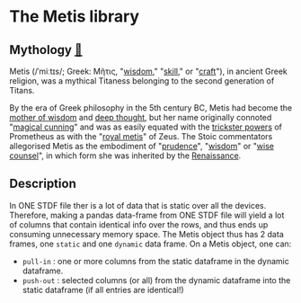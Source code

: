 # The Metis library

## Mythology [🔗](https://en.wikipedia.org/wiki/Metis_(mythology))
Metis (/ˈmiːtɪs/; Greek: Μῆτις, "<ins>wisdom</ins>," "<ins>skill</ins>," or "<ins>craft</ins>"), in ancient Greek religion, was a mythical Titaness belonging to the second generation of Titans.

By the era of Greek philosophy in the 5th century BC, Metis had become the <ins>mother of wisdom</ins> and <ins>deep thought</ins>, but her name originally connoted "<ins>magical cunning</ins>" and was as easily equated with the <ins>trickster powers</ins> of Prometheus as with the "[royal metis](https://en.wikipedia.org/wiki/Metis_(mythology)#cite_note-Brown-1)" of Zeus. The Stoic commentators allegorised Metis as the embodiment of "<ins>prudence</ins>", "<ins>wisdom</ins>" or "<ins>wise counsel</ins>", in which form she was inherited by the [Renaissance](https://en.wikipedia.org/wiki/Metis_(mythology)#cite_note-2).

## Description

In ONE STDF file ther is a lot of data that is static over all the devices. Therefore, making a pandas data-frame from ONE STDF file will yield
a lot of columns that contain identical info over the rows, and thus ends up consuming unnecessary memory space.
The Metis object thus has 2 data frames, one `static` and one `dynamic` data frame.
On a Metis object, one can:
  - `pull-in` : one or more columns from the static dataframe in the dynamic dataframe.
  - `push-out` : selected columns (or all) from the dynamic dataframe into the static dataframe (if all entries are identical!)
